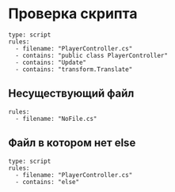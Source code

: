 # Проверка скрипта

```check
type: script
rules:
  - filename: "PlayerController.cs"
  - contains: "public class PlayerController"
  - contains: "Update"
  - contains: "transform.Translate"
```

## Несуществующий файл

```check
rules:
  - filename: "NoFile.cs"
```

## Файл в котором нет else

```check
type: script
rules:
  - filename: "PlayerController.cs"
  - contains: "else"
```